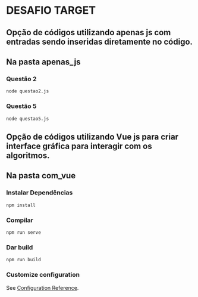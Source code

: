 # DESAFIO TARGET

## Opção de códigos utilizando apenas js com entradas sendo inseridas diretamente no código.
## Na pasta apenas_js
### Questão 2
```
node questao2.js
```
### Questão 5
```
node questao5.js
```

## Opção de códigos utilizando Vue js para criar interface gráfica para interagir com os algoritmos.
## Na pasta com_vue

### Instalar Dependências
```
npm install
```

### Compilar 
```
npm run serve
```

### Dar build
```
npm run build
```

### Customize configuration
See [Configuration Reference](https://cli.vuejs.org/config/).
